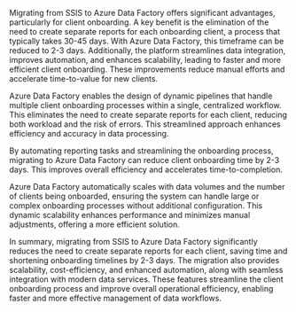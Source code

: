 Migrating from SSIS to Azure Data Factory offers significant advantages, particularly for client onboarding. A key benefit is the elimination of the need to create separate reports for each onboarding client, a process that typically takes 30-45 days. With Azure Data Factory, this timeframe can be reduced to 2-3 days. Additionally, the platform streamlines data integration, improves automation, and enhances scalability, leading to faster and more efficient client onboarding. These improvements reduce manual efforts and accelerate time-to-value for new clients.

Azure Data Factory enables the design of dynamic pipelines that handle multiple client onboarding processes within a single, centralized workflow. This eliminates the need to create separate reports for each client, reducing both workload and the risk of errors. This streamlined approach enhances efficiency and accuracy in data processing.

By automating reporting tasks and streamlining the onboarding process, migrating to Azure Data Factory can reduce client onboarding time by 2-3 days. This improves overall efficiency and accelerates time-to-completion.

Azure Data Factory automatically scales with data volumes and the number of clients being onboarded, ensuring the system can handle large or complex onboarding processes without additional configuration. This dynamic scalability enhances performance and minimizes manual adjustments, offering a more efficient solution.

In summary, migrating from SSIS to Azure Data Factory significantly reduces the need to create separate reports for each client, saving time and shortening onboarding timelines by 2-3 days. The migration also provides scalability, cost-efficiency, and enhanced automation, along with seamless integration with modern data services. These features streamline the client onboarding process and improve overall operational efficiency, enabling faster and more effective management of data workflows.
